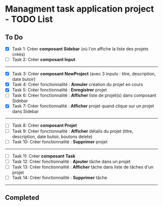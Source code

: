 # Managment task application project - TODO List

## To Do

-   [x] Task 1: Créer **composant Sidebar** (où l'on affiche la liste des
        projets créés)
-   [ ] Task 2: Créer **composant Input**

---

-   [x] Task 3: Créer **composant NewProject** (avec 3 inputs : titre,
        description, date butoir)
-   [x] Task 4: Créer fonctionnalité : **Annuler** création du projet en cours
-   [x] Task 5: Créer fonctionnalité : **Enregistrer** projet
-   [ ] Task 6: Créer fonctionnalité : **Afficher** liste de projet(s) dans
        composant Sidebar
-   [x] Task 7: Créer fonctionnalité : **Afficher** projet quand clique sur un
        projet dans Sidebar

---

-   [ ] Task 8: Créer **composant Projet**
-   [ ] Task 9: Créer fonctionnalité : **Afficher** détails du projet (titre,
        description, date butoir, boutons delete)
-   [ ] Task 10: Créer fonctionnalité : **Supprimer** projet

---

-   [ ] Task 11: Créer **composant Task**
-   [ ] Task 12: Créer fonctionnalité : **Ajouter** tâche dans un projet
-   [ ] Task 13: Créer fonctionnalité : **Afficher** tâche dans liste de tâches
        d'un projet
-   [ ] Task 14: Créer fonctionnalité : **Supprimer** tâche

---

## Completed
